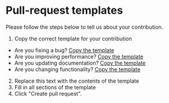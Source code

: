 # Pull-request templates

Please follow the steps below to tell us about your contribution.

1. Copy the correct template for your contribution
  - Are you fixing a bug? [Copy the template](https://github.com/whatterz/nhsuk-visual-studio-code-extension/tree/master/.github/PULL_REQUEST_TEMPLATE/BUG_FIX.md)
  - Are you improving performance? [Copy the template](https://github.com/whatterz/nhsuk-visual-studio-code-extension/tree/master/.github/PULL_REQUEST_TEMPLATE/PERFORMANCE_IMPROVEMENT.md)
  - Are you updating documentation? [Copy the template](https://github.com/whatterz/nhsuk-visual-studio-code-extension/tree/master/.github/PULL_REQUEST_TEMPLATE/DOCUMENTATION.md)
  - Are you changing functionality? [Copy the template](https://github.com/whatterz/nhsuk-visual-studio-code-extension/tree/master/.github/PULL_REQUEST_TEMPLATE/FEATURE_CHANGE.md)
2. Replace this text with the contents of the template
3. Fill in all sections of the template
4. Click "Create pull request".

